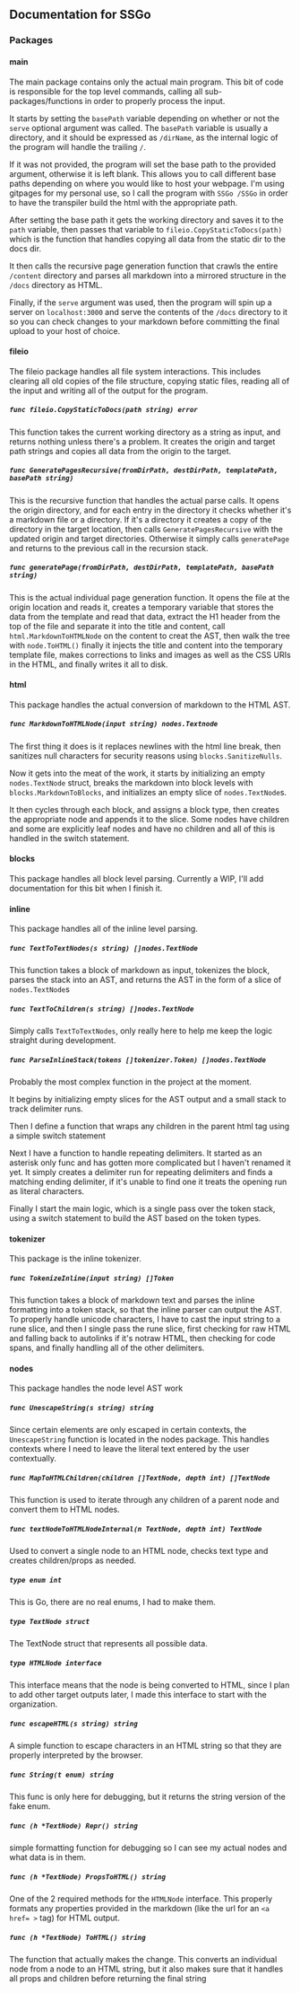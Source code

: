 ## Documentation for SSGo

### Packages

#### main

The main package contains only the actual main program. This bit of code is responsible for the top level commands, calling all sub-packages/functions in order to properly process the input.

It starts by setting the `basePath` variable depending on whether or not the `serve` optional argument was called. The `basePath` variable is usually a directory, and it should be expressed as `/dirName`, as the internal logic of the program will handle the trailing `/`.

If it was not provided, the program will set the base path to the provided argument, otherwise it is left blank. This allows you to call different base paths depending on where you would like to host your webpage. I'm using gitpages for my personal use, so I call the program with `SSGo /SSGo` in order to have the transpiler build the html with the appropriate path.

After setting the base path it gets the working directory and saves it to the `path` variable, then passes that variable to `fileio.CopyStaticToDocs(path)` which is the function that handles copying all data from the static dir to the docs dir.

It then calls the recursive page generation function that crawls the entire `/content` directory and parses all markdown into a mirrored structure in the `/docs` directory as HTML.

Finally, if the `serve` argument was used, then the program will spin up a server on `localhost:3000` and serve the contents of the `/docs` directory to it so you can check changes to your markdown before committing the final upload to your host of choice.

#### fileio

The fileio package handles all file system interactions. This includes clearing all old copies of the file structure, copying static files, reading all of the input and writing all of the output for the program.

##### `func fileio.CopyStaticToDocs(path string) error`

This function takes the current working directory as a string as input, and returns nothing unless there's a problem. It creates the origin and target path strings and copies all data from the origin to the target.

##### `func GeneratePagesRecursive(fromDirPath, destDirPath, templatePath, basePath string)`

This is the recursive function that handles the actual parse calls. It opens the origin directory, and for each entry in the directory it checks whether it's a markdown file or a directory. If it's a directory it creates a copy of the directory in the target location, then calls `GeneratePagesRecursive` with the updated origin and target directories. Otherwise it simply calls `generatePage` and returns to the previous call in the recursion stack.

  ##### `func generatePage(fromDirPath, destDirPath, templatePath, basePath string)`

  This is the actual individual page generation function. It opens the file at the origin location and reads it, creates a temporary variable that stores the data from the template and read that data, extract the H1 header from the top of the file and separate it into the title and content, call `html.MarkdownToHTMLNode` on the content to creat the AST, then walk the tree with `node.ToHTML()` finally it injects the title and content into the temporary template file, makes corrections to links and images as well as the CSS URIs in the HTML, and finally writes it all to disk.

#### html

This package handles the actual conversion of markdown to the HTML AST. 

##### `func MarkdownToHTMLNode(input string) nodes.Textnode`

The first thing it does is it replaces newlines with the html line break, then sanitizes null characters for security reasons using `blocks.SanitizeNulls`.

Now it gets into the meat of the work, it starts by initializing an empty `nodes.TextNode` struct, breaks the markdown into block levels with `blocks.MarkdownToBlocks`, and initializes an empty slice of `nodes.TextNode`s.

It then cycles through each block, and assigns a block type, then creates the appropriate node and appends it to the slice. Some nodes have children and some are explicitly leaf nodes and have no children and all of this is handled in the switch statement.

#### blocks

This package handles all block level parsing. Currently a WIP, I'll add documentation for this bit when I finish it.

#### inline

This package handles all of the inline level parsing.

##### `func TextToTextNodes(s string) []nodes.TextNode` 

This function takes a block of markdown as input, tokenizes the block, parses the stack into an AST, and returns the AST in the form of a slice of `nodes.TextNode`s

##### `func TextToChildren(s string) []nodes.TextNode`

Simply calls `TextToTextNodes`, only really here to help me keep the logic straight during development.

##### `func ParseInlineStack(tokens []tokenizer.Token) []nodes.TextNode`

Probably the most complex function in the project at the moment.

It begins by initializing empty slices for the AST output and a small stack to track delimiter runs.

Then I define a function that wraps any children in the parent html tag using a simple switch statement

Next I have a function to handle repeating delimiters. It started as an asterisk only func and has gotten more complicated but I haven't renamed it yet. It simply creates a delimiter run for repeating delimiters and finds a matching ending delimiter, if it's unable to find one it treats the opening run as literal characters.

Finally I start the main logic, which is a single pass over the token stack, using a switch statement to build the AST based on the token types.

#### tokenizer

This package is the inline tokenizer.

##### `func TokenizeInline(input string) []Token`

This function takes a block of markdown text and parses the inline formatting into a token stack, so that the inline parser can output the AST. To properly handle unicode characters, I have to cast the input string to a rune slice, and then I single pass the rune slice, first checking for raw HTML and falling back to autolinks if it's notraw HTML, then checking for code spans, and finally handling all of the other delimiters.

#### nodes

This package handles the node level AST work

##### `func UnescapeString(s string) string` 

Since certain elements are only escaped in certain contexts, the `UnescapeString` function is located in the nodes package. This handles contexts where I need to leave the literal text entered by the user contextually.

##### `func MapToHTMLChildren(children []TextNode, depth int) []TextNode`

This function is used to iterate through any children of a parent node and convert them to HTML nodes.

##### `func textNodeToHTMLNodeInternal(n TextNode, depth int) TextNode`

Used to convert a single node to an HTML node, checks text type and creates children/props as needed.

##### `type enum int`

This is Go, there are no real enums, I had to make them.

##### `type TextNode struct`

The TextNode struct that represents all possible data.

##### `type HTMLNode interface`

This interface means that the node is being converted to HTML, since I plan to add other target outputs later, I made this interface to start with the organization.

##### `func escapeHTML(s string) string`

A simple function to escape characters in an HTML string so that they are properly interpreted by the browser.

##### `func String(t enum) string`

This func is only here for debugging, but it returns the string version of the fake enum.

##### `func (h *TextNode) Repr() string`

simple formatting function for debugging so I can see my actual nodes and what data is in them.

##### `func (h *TextNode) PropsToHTML() string`

One of the 2 required methods for the `HTMLNode` interface. This properly formats any properties provided in the markdown (like the url for an `<a href= >` tag) for HTML output.

##### `func (h *TextNode) ToHTML() string`

The function that actually makes the change. This converts an individual node from a node to an HTML string, but it also makes sure that it handles all props and children before returning the final string
